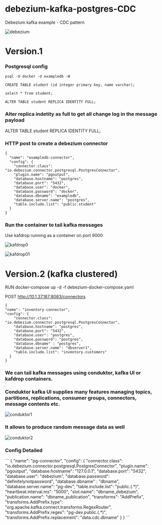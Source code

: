 # debezium-kafka-postgres-CDC
Debezium kafka example - CDC pattern

![debezium](https://user-images.githubusercontent.com/8513827/236702350-b347c23d-e314-468c-8aeb-98cb233c7de3.png)


<h1>Version.1</h1>

<h3> Postgresql config </h3>

```
psql -U docker -d exampledb -W

CREATE TABLE student (id integer primary key, name varchar);

select * from student;

ALTER TABLE student REPLICA IDENTITY FULL;

```
<h3>Alter replica indetity as full to get all change log in the message payload</h3>
ALTER TABLE student REPLICA IDENTITY FULL;


<h3> HTTP post to create a debezium connector </h3>

```
{
  "name": "exampledb-connector",
  "config": {
    "connector.class": "io.debezium.connector.postgresql.PostgresConnector",
    "plugin.name": "pgoutput",
    "database.hostname": "postgres",
    "database.port": "5432",
    "database.user": "docker",
    "database.password": "docker",
    "database.dbname": "exampledb",
    "database.server.name": "postgres",
    "table.include.list": "public.student"
  }
}
```

<h3> Run the container to tail kafka messages </h3>
Use kafdrop running as a container on port 9000


![kafdrop0](https://user-images.githubusercontent.com/8513827/236702488-db78ecd7-0ab5-457a-bb33-89fe3ce9fd05.png)


![kafdrop01](https://user-images.githubusercontent.com/8513827/236702559-7d091b30-c586-400b-8954-f4cbb9c9bb61.png)


<h1>Version.2 (kafka clustered)</h1>

RUN docker-compose up -d -f debezium-docker-compose.yaml

POST http://10.1.37.187:8083/connectors
```
{
"name": "inventory-connector",
"config": {
    "connector.class": "io.debezium.connector.postgresql.PostgresConnector",
    "database.hostname": "postgres",
    "database.port": "5432",
    "database.user": "postgres",
    "database.password": "postgres",
    "database.dbname" : "postgres",
    "database.server.name": "dbserver1",
    "table.include.list": "inventory.customers"
  }
}
```
<h3>We can tail kafka messages using conduktor, kafka UI or kafdrop containers.</h3>

<h3>Conduktor kafka UI supplies many features managing topics, partitions, replications, consumer groups, connectors, message contents etc.</h3>

![conduktor1](https://github.com/ufuk23/debezium-kafka-postgres-CDC/assets/8513827/0190cd57-66b9-4e9d-b108-07b0f72315f5)

<h3>It allows to produce random message data as well</h3>

![conduktor2](https://github.com/ufuk23/debezium-kafka-postgres-CDC/assets/8513827/9931970e-ce31-4d94-a526-8045434f631a)


<h3>Config Detailed</h3>
```
{
  "name": "pg-connector",
  "config": {
    "connector.class": "io.debezium.connector.postgresql.PostgresConnector",
    "plugin.name": "pgoutput",
    "database.hostname": "127.0.0.1",
    "database.port": "5432",
    "database.user": "debezium",
    "database.password": "definitelynotpassword",
    "database.dbname" : "dbname",
    "database.server.name": "pg-dev",
    "table.include.list": "public.(.*)",
    "heartbeat.interval.ms": "5000",
    "slot.name": "dbname_debezium",
    "publication.name": "dbname_publication",
    "transforms": "AddPrefix",
    "transforms.AddPrefix.type": "org.apache.kafka.connect.transforms.RegexRouter",
    "transforms.AddPrefix.regex": "pg-dev.public.(.*)",
    "transforms.AddPrefix.replacement": "data.cdc.dbname"
  }
}
```




